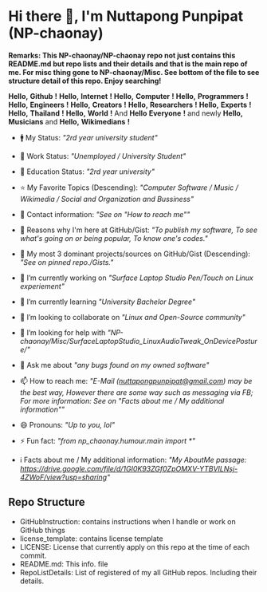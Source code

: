 # Hi there 👋, I'm Nuttapong Punpipat (NP-chaonay)
**Remarks: This NP-chaonay/NP-chaonay repo not just contains this README.md but repo lists and their details and that is the main repo of me. For misc thing gone to NP-chaonay/Misc. See bottom of the file to see structure detail of this repo. Enjoy searching!**

<!--
**NP-chaonay/NP-chaonay** is a ✨ _special_ ✨ repository because its `README.md` (this file) appears on your GitHub profile.

Here are some ideas to get you started:

- 🔭 I’m currently working on ...
- 🌱 I’m currently learning ...
- 👯 I’m looking to collaborate on ...
- 🤔 I’m looking for help with ...
- 💬 Ask me about ...
- 📫 How to reach me: ...
- 😄 Pronouns: ...
- ⚡ Fun fact: ...
-->

__Hello,__ __Github__ __!__
__Hello,__ __Internet__ __!__
__Hello,__ __Computer__ __!__
__Hello,__ __Programmers__ __!__
__Hello,__ __Engineers__ __!__
__Hello,__ __Creators__ __!__
__Hello,__ __Researchers__ __!__
__Hello,__ __Experts__ __!__
__Hello,__ __Thailand__ __!__
__Hello,__ __World__ __!__
And __Hello__ __Everyone__ __!__
and newly __Hello,__ __Musicians__ and __Hello,__ __Wikimedians__ __!__

- 🚹️ My Status: _"2rd year university student"_
- 🏢️ Work Status: _"Unemployed / University Student"_
- 🏫️ Education Status: _"2rd year university"_
- ⭐️ My Favorite Topics (Descending): _"Computer Software / Music / Wikimedia / Social and Organization and Bussiness"_
- 📲️ Contact information: _"See on "How to reach me""_

- 💭️ Reasons why I'm here at GitHub/Gist: _"To publish my software, To see what's going on or being popular, To know one's codes."_
- 💾 My most 3 dominant projects/sources on GitHub/Gist (Descending): _"See on pinned repo./Gists."_

- 🔭 I’m currently working on _"Surface Laptop Studio Pen/Touch on Linux experiement"_
- 🌱 I’m currently learning _"University Bachelor Degree"_
- 👯 I’m looking to collaborate on _"Linux and Open-Source community"_
- 🤔 I’m looking for help with _"NP-chaonay/Misc/SurfaceLaptopStudio_LinuxAudioTweak_OnDevicePosture/"_
- 💬 Ask me about _"any bugs found on my owned software"_
- 📫 How to reach me: _"E-Mail (nuttapongpunpipat@gmail.com) may be the best way, However there are some way such as messaging via FB; For more information: See on "Facts about me / My additional information""_
- 😄 Pronouns: _"Up to you, lol"_
- ⚡ Fun fact: _"from np_chaonay.humour.main import *"_

- ℹ️ Facts about me / My additional information: _"My AboutMe passage: https://drive.google.com/file/d/1GI0K93ZGf0ZpOMXV-YTBVILNsj-4ZWoF/view?usp=sharing"_

## Repo Structure
- GitHubInstruction: contains instructions when I handle or work on GitHub things
- license_template: contains license template
- LICENSE: License that currently apply on this repo at the time of each commit.
- README.md: This info. file
- RepoListDetails: List of registered of my all GitHub repos. Including their details. 
